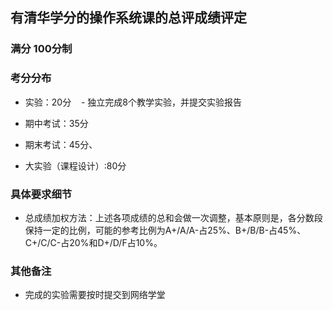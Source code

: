 ## 有清华学分的操作系统课的总评成绩评定

### 满分 100分制
### 考分分布
 - 实验：20分
    - 独立完成8个教学实验，并提交实验报告

 - 期中考试：35分
 - 期末考试：45分、
 
 - 大实验（课程设计）:80分

### 具体要求细节 
 - 总成绩加权方法：上述各项成绩的总和会做一次调整，基本原则是，各分数段保持一定的比例，可能的参考比例为A+/A/A-占25%、B+/B/B-占45%、C+/C/C-占20%和D+/D/F占10%。  

### 其他备注
 - 完成的实验需要按时提交到网络学堂
